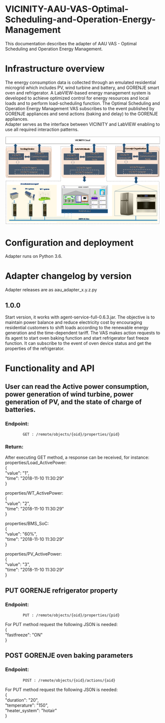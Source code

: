 # VICINITY-AAU-VAS-Optimal-Scheduling-and-Operation-Energy-Management
This documentation describes the adapter of AAU VAS - Optimal Scheduling and Operation Energy Management.

# Infrastructure overview

The energy consumption data is collected through an emulated residential microgrid which includes PV, wind turbine and battery, and GORENJE smart oven and refrigerator. A LabVIEW-based energy management system is developed to achieve optimized control for energy resources and local loads and to perform load-scheduling function. The Optimal Scheduling and Operation Energy Management VAS subscribes to the event published by GORENJE appliances and send actions (baking and delay) to the GORENJE appliances.  
Adapter serves as the interface between VICINITY and LabVIEW enabling to use all required interaction patterns.

![Image text](https://github.com/YajuanGuan/pics/blob/master/OptimalScheduling&OperationEnergyManagement.png)

# Configuration and deployment

Adapter runs on Python 3.6.

# Adapter changelog by version
Adapter releases are as aau_adapter_x.y.z.py

## 1.0.0
Start version, it works with agent-service-full-0.6.3.jar. The objective is to maintain power balance and reduce electricity cost by encouraging residential customers to shift loads according to the renewable energy generation and the time-dependent tariff. 
The VAS makes action requests to its agent to start oven baking function and start refrigerator fast freeze function. It can subscribe to the event of oven device status and get the properties of the refrigerator. 

# Functionality and API
## User can read the Active power consumption, power generation of wind turbine, power generation of PV, and the state of charge of batteries. 
### Endpoint:
            GET : /remote/objects/{oid}/properties/{pid}
### Return:
After executing GET method, a response can be received, for instance:  
properties/Load_ActivePower:  
{  
    "value": "1",  
    "time": "2018-11-10 11:30:29"  
}

properties/WT_ActivePower:  
{  
    "value": "2",  
    "time": "2018-11-10 11:30:29"  
}

properties/BMS_SoC:  
{  
    "value": "60%",  
    "time": "2018-11-10 11:30:29"  
}

properties/PV_ActivePower:  
{  
    "value": "3",  
    "time": "2018-11-10 11:30:29"  
}

## PUT GORENJE refrigerator property
### Endpoint:
            PUT : /remote/objects/{oid}/properties/{pid}
For PUT method request the following JSON is needed:  
{  
    "fastfreeze": "ON"  
}


## POST GORENJE oven baking parameters
### Endpoint:
            POST : /remote/objects/{oid}/actions/{aid}
For PUT method request the following JSON is needed:  
{  
"duration": "20",  
    "temperature": "150",  
    "heater_system": "hotair"  
}

